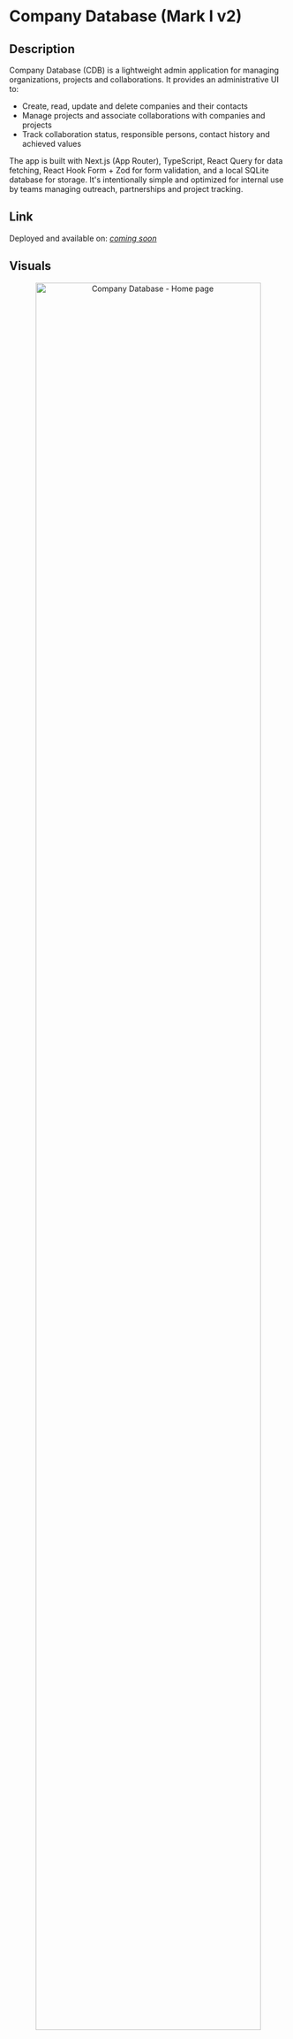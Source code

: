 # Company Database (Mark I v2)

## Description

Company Database (CDB) is a lightweight admin application for managing organizations, projects and collaborations. It provides an administrative UI to:

- Create, read, update and delete companies and their contacts
- Manage projects and associate collaborations with companies and projects
- Track collaboration status, responsible persons, contact history and achieved values

The app is built with Next.js (App Router), TypeScript, React Query for data fetching, React Hook Form + Zod for form validation, and a local SQLite database for storage. It's intentionally simple and optimized for internal use by teams managing outreach, partnerships and project tracking.

## Link

Deployed and available on: _[coming soon](#)_

## Visuals

<p align="center">
  <img width="90%" src="https://pic.pnnet.dev/960x540" alt="Company Database - Home page"/>
  
  <img width="45%" src="https://pic.pnnet.dev/960x540" alt="Company Database - Projects"/>

  <img width="45%" src="https://pic.pnnet.dev/960x540" alt="Company Database - Company details"/>

  <img width="45%" src="https://pic.pnnet.dev/960x540" alt="Company Database - Projects details"/>

  <img width="45%" src="https://pic.pnnet.dev/960x540" alt="Company Database - Company details"/>

  <img width="45%" src="https://pic.pnnet.dev/960x540" alt="Company Database - Company details 2 (collaborations)"/>
</p>

## Attribution

**Created by: Jakov Jakovac**

## License [![CC BY-NC-SA 4.0][cc-by-nc-sa-shield]][cc-by-nc-sa]

[cc-by-nc-sa]: http://creativecommons.org/licenses/by-nc-sa/4.0/
[cc-by-nc-sa-image]: https://licensebuttons.net/l/by-nc-sa/4.0/88x31.png
[cc-by-nc-sa-shield]: https://img.shields.io/badge/License-CC%20BY--NC--SA%204.0-cyan.svg

This work is licensed under a
[Creative Commons Attribution-NonCommercial-ShareAlike 4.0 International License][cc-by-nc-sa].

## How to run

### Prerequisites

- **Node.js 22.19.0+** (or latest LTS) - [Download here](https://nodejs.org/)
- **pnpm** (recommended) or npm/yarn
  ```bash
  npm install -g pnpm
  ```

### 1. Turso Database Setup

#### Create a Turso Account

1. Go to [Turso](https://turso.tech/) and sign up for an account
2. Verify your email address

#### Create a Database via Web Interface

1. **Log in** to your Turso account at [https://app.turso.tech](https://app.turso.tech)
2. **Click "Create database"** in the dashboard
3. **Enter a database name** (e.g., `company-database`) and select your preferred location
4. **Click "Create"** to create the database
5. **Copy the Database URL** from the database details page (it will look like `libsql://your-database-name.turso.io`)

#### Create an Authentication Token

1. In your database details page, go to the **"Tokens"** tab
2. **Click "Generate token"**
3. **Copy the generated token** (save this securely - you'll need it for your environment variables)
4. **Note:** Keep this token private and never commit it to version control

### 2. Environment Setup

1. **Copy the environment template:**

   ```bash
   cp .env.local.example .env.local
   ```

2. **Edit `.env.local` and add your Turso credentials:**
   ```bash
   # Replace with your actual database URL and token
   TURSO_DB_URL=libsql://your-database-url.turso.io
   TURSO_DB_TOKEN=your-database-token-here
   ```

### 3. Install Dependencies

```bash
# Install main dependencies
pnpm install

# Install better-sqlite3 for database scripts (requires native compilation)
npm install better-sqlite3 --build-from-source
```

**Note:** The second command installs `better-sqlite3` with native bindings required for the database utility scripts. This package needs to be compiled for your specific platform and Node.js version.

### 4. Database Schema Setup

The application will automatically create the required database schema when it first runs. The schema includes:

- **companies** - Organization information
- **projects** - Project tracking
- **people** - Contact persons (linked to companies)
- **collaborations** - Partnership tracking between companies (contacts) and projects

If you have existing data from a local SQLite database, you can migrate it using the provided script (db.sqlite3 file should be located in folder (root)/db):

```bash
# Make sure your .env.local is configured first
node db/scripts/migrate_to_turso.js
```

### 5. Run the Application

```bash
# Start development server
pnpm run dev
```

The app will be available at: **http://localhost:3000**

### 6. Build for Production

```bash
# Build the application
pnpm run build
```

## Database Scripts

Available utility scripts in `db/scripts/`:

- `migrate_to_turso.js` - Migrate data from local SQLite to Turso
- `normalize_db.js` - Database normalization utilities
- `enable_cascading_deletes.js` - Enable cascading deletes
- `analyze_db_cardinality.js` - Analyze database relationships

## How to contribute

Contributions are welcome — whether it's a bug report, feature idea, documentation improvement or code change. Below are guidelines to make the process smooth for everyone.

### Reporting bugs & suggesting ideas

- Search existing issues before opening a new one to avoid duplicates.
- Create a new issue and include:
  - A clear title and description of the problem or idea.
  - Steps to reproduce (for bugs) and expected vs actual behavior.
  - Environment details (OS, Java/Maven/Node versions, Postgres version, browser) if relevant.
  - Attach screenshots, logs or example requests/responses when helpful.
- Use labels if available (bug, enhancement, question, docs).

### Contributing code (pull requests)

1. Fork the repository and create a feature branch from `master`:
   - Branch name example: `feat/add-search-by-country` or `fix/company-null-pointer`.
2. Follow project coding style:
   - follow existing TypeScript/React patterns, use Prettier extension and linting rules.
3. Run tests and build locally before creating a PR:
   - `pnpm install && pnpm dev` (and run any available tests/lint scripts).
4. Commit messages should be concise and descriptive. Reference related issue numbers in the PR or commit message.
5. Open a pull request against the `master` branch and include:
   - A summary of changes, why they were made, and any migration steps.
   - Screenshots or short recordings for UI changes.
   - Links to related issues.

### Troubleshooting

#### Database Connection Issues

**Error: "TURSO_DB_URL and TURSO_DB_TOKEN environment variables are required"**

- Make sure `.env.local` exists and contains the correct values
- Verify your Turso database URL and token are correct
- Check that the token hasn't expired

**Error: "SQL not allowed statement: PRAGMA cache_size = -128000"**

- This error indicates you're using an older version of the database setup
- The application has been updated to work with Turso's restrictions on PRAGMA statements
- Make sure you're using the latest code from the repository

#### Build Issues

**TypeScript compilation errors**

```bash
# Clear Next.js cache and rebuild
rm -rf .next
pnpm run build
```

**Port already in use**

```bash
# Kill process using port 3000
lsof -ti:3000 | xargs kill -9
# Or use a different port
pnpm run dev -- -p 3001
```

#### Database Migration Issues

**Migration script fails**

- Ensure your local SQLite database exists at `db/db.sqlite3`
- Verify environment variables are set correctly
- Check that you have read permissions for the local database

**Data verification fails after migration**

- Check the migration script output for specific error messages
- Verify table schemas match between local and Turso databases
- Ensure foreign key constraints are satisfied
